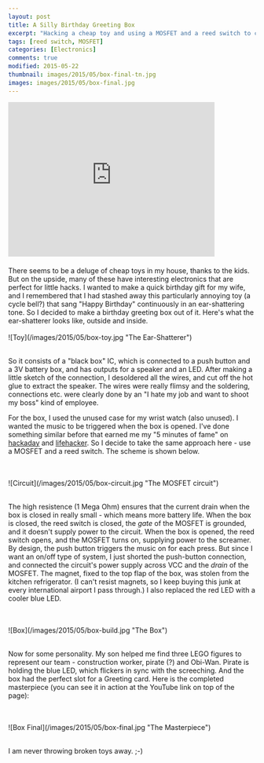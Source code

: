 ```yaml
---
layout: post
title: A Silly Birthday Greeting Box
excerpt: "Hacking a cheap toy and using a MOSFET and a reed switch to create a silly birthday greeting box."  
tags: [reed switch, MOSFET]
categories: [Electronics]
comments: true
modified: 2015-05-22
thumbnail: images/2015/05/box-final-tn.jpg
images: images/2015/05/box-final.jpg
---
```


<iframe width="420" height="315" src="https://www.youtube.com/embed/xy1e3aNny9s" frameborder="0" allowfullscreen></iframe>

<br />
<br />
There seems to be a deluge of cheap toys in my house, thanks to the
kids. But on the upside, many of these have interesting electronics
that are perfect for little hacks. I wanted to make a quick birthday
gift for my wife, and I remembered that I had stashed away this
particularly annoying toy (a cycle bell?) that sang "Happy Birthday"
continuously in an ear-shattering tone. So I decided to make a
birthday greeting box out of it. Here's what the ear-shatterer looks
like, outside and inside.

<br />
<br />
![Toy](/images/2015/05/box-toy.jpg "The Ear-Shatterer")
<br />
<br />


So it consists of a "black box" IC, which is connected to a push
button and a 3V battery box, and has outputs for a speaker and an LED.
After making a little sketch of the connection, I desoldered all the
wires, and cut off the hot glue to extract the speaker. The wires were
really flimsy and the soldering, connections etc. were clearly done by
an "I hate my job and want to shoot my boss" kind of employee.

For the box, I used the unused case for my wrist watch (also
unused). I wanted the music to be triggered when the box is opened. I've
done something similar before that earned me my "5 minutes of fame" on
[hackaday][1] and [lifehacker][2]. So I decide to take the same approach here -
use a MOSFET and a reed switch. The scheme is shown below.

<br />
<br />
![Circuit](/images/2015/05/box-circuit.jpg "The MOSFET circuit")
<br />
<br />

The high resistence (1 Mega Ohm) ensures that the current drain when
the box is closed in really small - which means more battery
life. When the box is closed, the reed switch is closed, the *gate* of
the MOSFET is grounded, and it doesn't supply power to the circuit.
When the box is opened, the reed switch opens, and the MOSFET turns
on, supplying power to the screamer. By design, the push button
triggers the music on for each press. But since I want an on/off type
of system, I just shorted the push-button connection, and connected
the circuit's power supply across VCC and the *drain* of the
MOSFET. The magnet, fixed to the top flap of the box, was stolen from
the kitchen refrigerator. (I can't resist magnets, so I keep buying
this junk at every international airport I pass through.) I also
replaced the red LED with a cooler blue LED.

<br />
<br />
![Box](/images/2015/05/box-build.jpg "The Box")
<br />
<br />


Now for some personality. My son helped me find three LEGO figures to
represent our team - construction worker, pirate (?) and
Obi-Wan. Pirate is holding the blue LED, which flickers in sync with
the screeching. And the box had the perfect slot for a Greeting
card. Here is the completed masterpiece (you can see it in action at
the YouTube link on top of the page):

<br />
<br />
![Box Final](/images/2015/05/box-final.jpg "The Masterpiece")
<br />
<br />

I am never throwing broken toys away. ;-)


[1]: http://hackaday.com/2012/12/21/adding-task-lighting-inside-a-desk/
[2]: http://lifehacker.com/5973589/add-automatic-led-lights-for-desk-drawers
